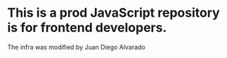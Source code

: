 # This is a prod JavaScript repository is for frontend developers.
The infra was modified by Juan Diego Alvarado